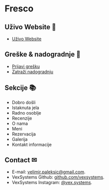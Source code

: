 # Fresco

## **Uživo Website** 👀

- [Uživo Website](https://vexsystems.github.io/fresco/)

## **Greške & nadogradnje** 🧩
- [Prijavi grešku](https://github.com/vexsystems/fresco/issues)
- [Zatraži nadogradnju](https://github.com/vexsystems/fresco/issues)

## **Sekcije** 📚
- Dobro došli
- Istaknuta jela
- Radno osoblje
- Recenzije
- O nama
- Meni
- Rezervacija
- Galerija
- Kontakt informacije

## **Contact** ✉
- E-mail: [velimir.paleksic@gmail.com](velimir.paleksic@gmail.com).
- VexSystems Github: [github.com/vexsystems](https://github.com/vexsystems).
- VexSystems Instagram: [@vex.systems](https://www.instagram.com/vex.systems/).